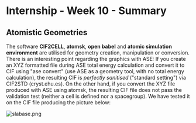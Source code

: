 
# Internship - Week 10 - Summary

## Atomistic Geometries

The software **CIF2CELL**, **atomsk**, **open babel** and **atomic simulation environment** are utilised for geometry creation, manipulation or conversion. There is an interesting point regarding the graphics with ASE: If you create an XYZ formatted file during ASE total energy calculation and convert it to CIF using "ase convert" (use ASE as a geometry tool, with no total energy calculation), the resulting CIF is *perfectly sanitised* ("standard setting") via CIF2STD (cryst.ehu.es). On the other hand, if you convert the XYZ file produced with ASE using atomsk, the resulting CIF file does not pass the validation test (neither a cell is defined nor a spacegroup). We have tested it on the CIF file producing the picture below:

![slabase.png]() 

